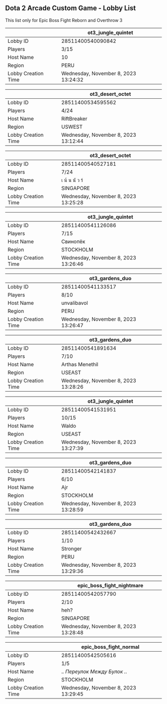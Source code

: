 ## Dota 2 Arcade Custom Game - Lobby List

This list only for Epic Boss Fight Reborn and Overthrow 3

|  | ot3_jungle_quintet |
| ------ | ------ |
| Lobby ID | 28511400540090842 |
| Players | 3/15 |
| Host Name | 10 |
| Region | PERU |
| Lobby Creation Time | Wednesday, November 8, 2023 13:24:32 |


|  | ot3_desert_octet |
| ------ | ------ |
| Lobby ID | 28511400534595562 |
| Players | 4/24 |
| Host Name | RiftBreaker |
| Region | USWEST |
| Lobby Creation Time | Wednesday, November 8, 2023 13:12:44 |


|  | ot3_desert_octet |
| ------ | ------ |
| Lobby ID | 28511400540527181 |
| Players | 7/24 |
| Host Name | เ น้ น นั ว ร์ |
| Region | SINGAPORE |
| Lobby Creation Time | Wednesday, November 8, 2023 13:25:28 |


|  | ot3_jungle_quintet |
| ------ | ------ |
| Lobby ID | 28511400541126086 |
| Players | 7/15 |
| Host Name | Свинопёк |
| Region | STOCKHOLM |
| Lobby Creation Time | Wednesday, November 8, 2023 13:26:46 |


|  | ot3_gardens_duo |
| ------ | ------ |
| Lobby ID | 28511400541133517 |
| Players | 8/10 |
| Host Name | unvalibavol |
| Region | PERU |
| Lobby Creation Time | Wednesday, November 8, 2023 13:26:47 |


|  | ot3_gardens_duo |
| ------ | ------ |
| Lobby ID | 28511400541891634 |
| Players | 7/10 |
| Host Name | Arthas Menethil |
| Region | USEAST |
| Lobby Creation Time | Wednesday, November 8, 2023 13:28:26 |


|  | ot3_jungle_quintet |
| ------ | ------ |
| Lobby ID | 28511400541531951 |
| Players | 10/15 |
| Host Name | Waldo |
| Region | USEAST |
| Lobby Creation Time | Wednesday, November 8, 2023 13:27:39 |


|  | ot3_gardens_duo |
| ------ | ------ |
| Lobby ID | 28511400542141837 |
| Players | 6/10 |
| Host Name | Ajr |
| Region | STOCKHOLM |
| Lobby Creation Time | Wednesday, November 8, 2023 13:28:59 |


|  | ot3_gardens_duo |
| ------ | ------ |
| Lobby ID | 28511400542432667 |
| Players | 1/10 |
| Host Name | Stronger |
| Region | PERU |
| Lobby Creation Time | Wednesday, November 8, 2023 13:29:36 |


|  | epic_boss_fight_nightmare |
| ------ | ------ |
| Lobby ID | 28511400542057790 |
| Players | 2/10 |
| Host Name | heh? |
| Region | SINGAPORE |
| Lobby Creation Time | Wednesday, November 8, 2023 13:28:48 |


|  | epic_boss_fight_normal |
| ------ | ------ |
| Lobby ID | 28511400542505616 |
| Players | 1/5 |
| Host Name | ._. Переулок Между Булок ._. |
| Region | STOCKHOLM |
| Lobby Creation Time | Wednesday, November 8, 2023 13:29:45 |


